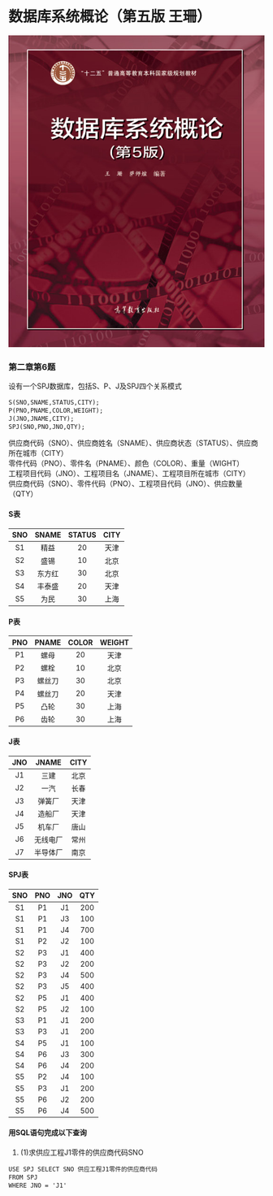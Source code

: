 # 数据库系统概论（第五版 王珊）
![点击查看教材详情](https://raw.githubusercontent.com/ljm0451/MyDatabase/master/database.jpg)
### 第二章第6题

设有一个SPJ数据库，包括S、P、J及SPJ四个关系模式

	S(SNO,SNAME,STATUS,CITY);
	P(PNO,PNAME,COLOR,WEIGHT);
	J(JNO,JNAME,CITY);
	SPJ(SNO,PNO,JNO,QTY);
供应商代码（SNO）、供应商姓名（SNAME）、供应商状态（STATUS）、供应商所在城市（CITY）<br/>
零件代码（PNO）、零件名（PNAME）、颜色（COLOR）、重量（WIGHT）<br/>
工程项目代码（JNO）、工程项目名（JNAME）、工程项目所在城市（CITY）<br/>
供应商代码（SNO）、零件代码（PNO）、工程项目代码（JNO）、供应数量（QTY）<br/>
#### S表
SNO|SNAME|STATUS|CITY
:-:|:-:|:-:|:-:
S1|精益|20|天津
S2|盛锡|10|北京
S3|东方红|30|北京
S4|丰泰盛|20|天津
S5|为民|30|上海
#### P表
PNO|PNAME|COLOR|WEIGHT
:-:|:-:|:-:|:-:
P1|螺母|20|天津
P2|螺栓|10|北京
P3|螺丝刀|30|北京
P4|螺丝刀|20|天津
P5|凸轮|30|上海
P6|齿轮|30|上海
#### J表
JNO|JNAME|CITY
:-:|:-:|:-:
J1|三建|北京
J2|一汽|长春
J3|弹簧厂|天津
J4|造船厂|天津
J5|机车厂|唐山
J6|无线电厂|常州
J7|半导体厂|南京
#### SPJ表
SNO|PNO|JNO|QTY
:-:|:-:|:-:|:-:
S1|P1|J1|200
S1|P1|J3|100
S1|P1|J4|700
S1|P2|J2|100
S2|P3|J1|400
S2|P3|J2|200
S2|P3|J4|500
S2|P3|J5|400
S2|P5|J1|400
S2|P5|J2|100
S3|P1|J1|200
S3|P3|J1|200
S4|P5|J1|100
S4|P6|J3|300
S4|P6|J4|200
S5|P2|J4|100
S5|P3|J1|200
S5|P6|J2|200
S5|P6|J4|500

#### 用SQL语句完成以下查询
1. (1)求供应工程J1零件的供应商代码SNO <br/>
``` t-sql
USE SPJ SELECT SNO 供应工程J1零件的供应商代码
FROM SPJ
WHERE JNO = 'J1'
```
